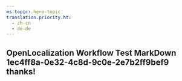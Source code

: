 ```yaml
---
ms.topic: hero-topic
translation.priority.ht: 
  - zh-cn
  - de-de
---
```

## OpenLocalization Workflow Test MarkDown 1ec4ff8a-0e32-4c8d-9c0e-2e7b2ff9bef9 thanks!
